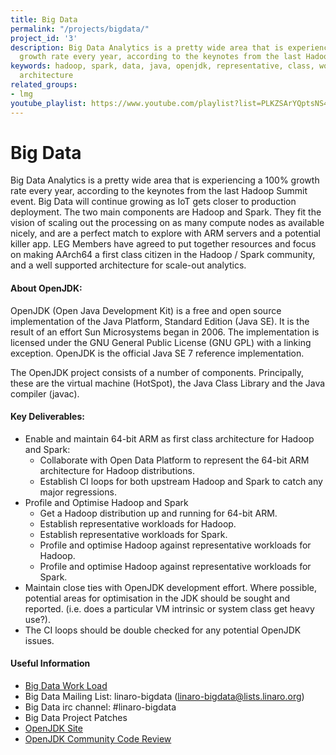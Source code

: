 ```yaml
---
title: Big Data
permalink: "/projects/bigdata/"
project_id: '3'
description: Big Data Analytics is a pretty wide area that is experiencing a 100%
  growth rate every year, according to the keynotes from the last Hadoop Summit event
keywords: hadoop, spark, data, java, openjdk, representative, class, workloads, optimise,
  architecture
related_groups:
- lmg
youtube_playlist: https://www.youtube.com/playlist?list=PLKZSArYQptsNS43x2SWtSDsNrA1M4eEXq
---
```


# Big Data

Big Data Analytics is a pretty wide area that is experiencing a 100% growth rate every year, according to the keynotes from the last Hadoop Summit event. Big Data will continue growing as IoT gets closer to production deployment. The two main components are Hadoop and Spark. They fit the vision of scaling out the processing on as many compute nodes as available nicely, and are a perfect match to explore with ARM servers and a potential killer app. LEG Members have agreed to put together resources and focus on making AArch64 a first class citizen in the Hadoop / Spark community, and a well supported architecture for scale-out analytics.

#### About OpenJDK:

OpenJDK (Open Java Development Kit) is a free and open source implementation of the Java Platform, Standard Edition (Java SE). It is the result of an effort Sun Microsystems began in 2006. The implementation is licensed under the GNU General Public License (GNU GPL) with a linking exception. OpenJDK is the official Java SE 7 reference implementation.

The OpenJDK project consists of a number of components. Principally, these are the virtual machine (HotSpot), the Java Class Library and the Java compiler (javac).

#### Key Deliverables:

- Enable and maintain 64-bit ARM as first class architecture for Hadoop and Spark:
   - Collaborate with Open Data Platform to represent the 64-bit ARM architecture for Hadoop distributions.
   - Establish CI loops for both upstream Hadoop and Spark to catch any major regressions.
- Profile and Optimise Hadoop and Spark
   - Get a Hadoop distribution up and running for 64-bit ARM.
   - Establish representative workloads for Hadoop.
   - Establish representative workloads for Spark.
   - Profile and optimise Hadoop against representative workloads for Hadoop.
   - Profile and optimise Hadoop against representative workloads for Spark.
- Maintain close ties with OpenJDK development effort.
Where possible, potential areas for optimisation in the JDK should be sought and reported. (i.e. does a particular VM intrinsic or system class get heavy use?).
- The CI loops should be double checked for any potential OpenJDK issues.

#### Useful Information

- [Big Data Work Load](https://docs.google.com/spreadsheets/d/1adtQIzk9XzVkJqPz3CmWyq0PGmgYi_xjfyANPaEmUNg/edit#gid=0)
- Big Data Mailing List: linaro-bigdata (linaro-bigdata@lists.linaro.org)
- Big Data irc channel: #linaro-bigdata
- Big Data Project Patches
- [OpenJDK Site](http://openjdk.java.net/)
- [OpenJDK Community Code Review](http://openjdk.java.net/guide/codeReview.html)
